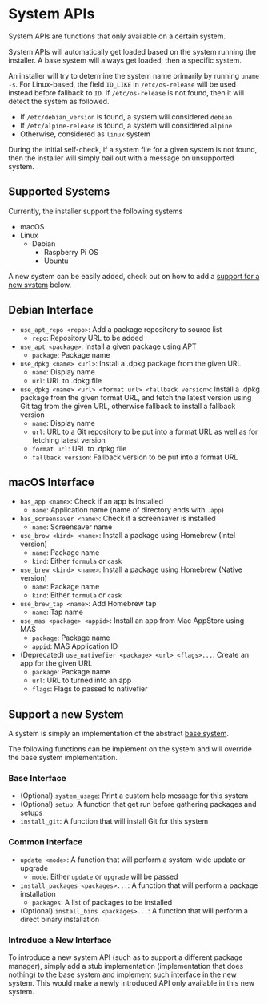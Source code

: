 # System APIs

System APIs are functions that only available on a certain system.

System APIs will automatically get loaded based on the system running the
installer. A base system will always get loaded, then a specific system.

An installer will try to determine the system name primarily by running
`uname -s`. For Linux-based, the field `ID_LIKE` in `/etc/os-release` will be
used instead before fallback to `ID`. If `/etc/os-release` is not found, then
it will detect the system as followed.

- If `/etc/debian_version` is found, a system will considered `debian`
- If `/etc/alpine-release` is found, a system will considered `alpine`
- Otherwise, considered as `linux` system

During the initial self-check, if a system file for a given system is not
found, then the installer will simply bail out with a message on unsupported
system.

## Supported Systems

Currently, the installer support the following systems

- macOS
- Linux
  - Debian
    - Raspberry Pi OS
    - Ubuntu

A new system can be easily added, check out on how to add a
[support for a new system](#Support-a-new-system) below.

## Debian Interface

- `use_apt_repo <repo>`: Add a package repository to source list
  - `repo`: Repository URL to be added
- `use_apt <package>`: Install a given package using APT
  - `package`: Package name
- `use_dpkg <name> <url>`: Install a .dpkg package from the given URL
  - `name`: Display name
  - `url`: URL to .dpkg file
- `use_dpkg <name> <url> <format url> <fallback version>`: Install a .dpkg
package from the given format URL, and fetch the latest version using Git tag
from the given URL, otherwise fallback to install a fallback version
  - `name`: Display name
  - `url`: URL to a Git repository to be put into a format URL as well as for
fetching latest version
  - `format url`: URL to .dpkg file
  - `fallback version`: Fallback version to be put into a format URL

## macOS Interface

- `has_app <name>`: Check if an app is installed
  - `name`: Application name (name of directory ends with `.app`)
- `has_screensaver <name>`: Check if a screensaver is installed
  - `name`: Screensaver name
- `use_brow <kind> <name>`: Install a package using Homebrew (Intel version)
  - `name`: Package name
  - `kind`: Either `formula` or `cask`
- `use_brew <kind> <name>`: Install a package using Homebrew (Native version)
  - `name`: Package name
  - `kind`: Either `formula` or `cask`
- `use_brew_tap <name>`: Add Homebrew tap
  - `name`: Tap name
- `use_mas <package> <appid>`: Install an app from Mac AppStore using MAS
  - `package`: Package name
  - `appid`: MAS Application ID
- (Deprecated) `use_nativefier <package> <url> <flags>...`: Create an app for
the given URL
  - `package`: Package name
  - `url`: URL to turned into an app
  - `flags`: Flags to passed to nativefier

## Support a new System

A system is simply an implementation of the abstract
[base system](/systems/base.sh).

The following functions can be implement on the system and will override the
base system implementation.

### Base Interface

- (Optional) `system_usage`: Print a custom help message for this system
- (Optional) `setup`: A function that get run before gathering packages and setups
- `install_git`: A function that will install Git for this system

### Common Interface

- `update <mode>`: A function that will perform a system-wide update or upgrade
  - `mode`: Either `update` or `upgrade` will be passed
- `install_packages <packages>...`: A function that will perform a package
installation
  - `packages`: A list of packages to be installed
- (Optional) `install_bins <packages>...`: A function that will perform a
direct binary installation

### Introduce a New Interface

To introduce a new system API (such as to support a different package manager),
simply add a stub implementation (implementation that does nothing) to the base
system and implement such interface in the new system. This would make a newly
introduced API only available in this new system.
